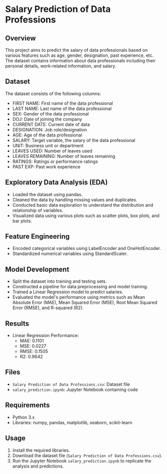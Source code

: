# Salary Prediction of Data Professions

## Overview
This project aims to predict the salary of data professionals based on various features such as age, gender, designation, past experience, etc. The dataset contains information about data professionals including their personal details, work-related information, and salary.

## Dataset
The dataset consists of the following columns:
- FIRST NAME: First name of the data professional
- LAST NAME: Last name of the data professional
- SEX: Gender of the data professional
- DOJ: Date of joining the company
- CURRENT DATE: Current date of data
- DESIGNATION: Job role/designation
- AGE: Age of the data professional
- SALARY: Target variable, the salary of the data professional
- UNIT: Business unit or department
- LEAVES USED: Number of leaves used
- LEAVES REMAINING: Number of leaves remaining
- RATINGS: Ratings or performance ratings
- PAST EXP: Past work experience

## Exploratory Data Analysis (EDA)
- Loaded the dataset using pandas.
- Cleaned the data by handling missing values and duplicates.
- Conducted basic data exploration to understand the distribution and relationship of variables.
- Visualized data using various plots such as scatter plots, box plots, and bar plots.

## Feature Engineering
- Encoded categorical variables using LabelEncoder and OneHotEncoder.
- Standardized numerical variables using StandardScaler.

## Model Development
- Split the dataset into training and testing sets.
- Constructed a pipeline for data preprocessing and model training.
- Trained a Linear Regression model to predict salaries.
- Evaluated the model's performance using metrics such as Mean Absolute Error (MAE), Mean Squared Error (MSE), Root Mean Squared Error (RMSE), and R-squared (R2).

## Results
- Linear Regression Performance:
  - MAE: 0.1101
  - MSE: 0.0227
  - RMSE: 0.1505
  - R2: 0.9642

## Files
- `Salary Prediction of Data Professions.csv`: Dataset file
- `salary_prediction.ipynb`: Jupyter Notebook containing code

## Requirements
- Python 3.x
- Libraries: numpy, pandas, matplotlib, seaborn, scikit-learn

## Usage
1. Install the required libraries.
2. Download the dataset file (`Salary Prediction of Data Professions.csv`).
3. Run the Jupyter Notebook `salary_prediction.ipynb` to replicate the analysis and predictions.


